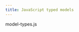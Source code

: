 ```yaml
---
title: JavaScript typed models
---
```


<section class="light home-section">
  model-types.js
</section>
